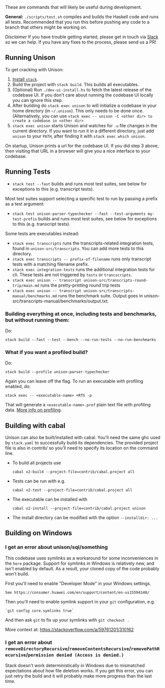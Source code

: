 These are commands that will likely be useful during development.

__General:__ `./scripts/test.sh` compiles and builds the Haskell code and runs all tests. Recommended that you run this before pushing any code to a branch that others might be working on.

_Disclaimer_ If you have trouble getting started, please get in touch via [Slack](https://unison-lang.org/community) so we can help.  If you have any fixes to the process, please send us a PR!

## Running Unison

To get cracking with Unison:

1. [Install `stack`](https://docs.haskellstack.org/en/stable/README/#how-to-install).
2. Build the project with `stack build`. This builds all executables.
3. (Optional) Run `./dev-ui-install.hs` to fetch the latest release of the codebase UI. If you don't care about running the codebase UI locally you can ignore this step.
4. After building do `stack exec unison` to will initialize a codebase in your home directory (in `~/.unison`). This only needs to be done once. (Alternatively, you can use `stack exec -- unison -C <other dir> to create a codebase in <other dir>`
5. `stack exec unison` starts Unison and watches for `.u` file changes in the current directory. If you want to run it in a different directory, just add `unison` to your `PATH`, after finding it with `stack exec which unison`.

On startup, Unison prints a url for the codebase UI. If you did step 3 above, then visiting that URL in a browser will give you a nice interface to your codebase.

## Running Tests

* `stack test --fast` builds and runs most test suites, see below for exceptions to this (e.g. transcript tests).

Most test suites support selecting a specific test to run by passing a prefix as a test argument:

* `stack test unison-parser-typechecker --fast --test-arguments my-test-prefix` builds and runs most test suites, see below for exceptions to this (e.g. transcript tests).

Some tests are executables instead:

* `stack exec transcripts` runs the transcripts-related integration tests, found in `unison-src/transcripts`. You can add more tests to this directory.
* `stack exec transcripts -- prefix-of-filename` runs only transcript tests with a matching filename prefix.
* `stack exec integration-tests` runs the additional integration tests for cli. These tests are not triggered by `tests` or `trancscripts`.
* `stack exec unison -- transcript unison-src/transcripts-round-trip/main.md` runs the pretty-printing round trip tests
* `stack exec unison -- transcript unison-src/transcripts-manual/benchmarks.md` runs the benchmark suite. Output goes in unison-src/transcripts-manual/benchmarks/output.txt.

### Building everything at once, including tests and benchmarks, but without running them:
Do:

    stack build --fast --test --bench --no-run-tests --no-run-benchmarks

### What if you want a profiled build?

Do:

    stack build --profile unison-parser-typechecker

Again you can leave off the flag. To run an executable with profiling enabled, do:

    stack exec -- <executable-name> +RTS -p

That will generate a `<executable-name>.prof` plain text file with profiling data. [More info on profiling](https://downloads.haskell.org/~ghc/latest/docs/html/users_guide/profiling.html).

## Building with cabal

Unison can also be built/installed with cabal. You'll need the same ghc
used by `stack.yaml` to successfully build its dependencies.
The provided project file is also in contrib/ so you'll need to specify
its location on the command line.

* To build all projects use

    `cabal v2-build --project-file=contrib/cabal.project all`

* Tests can be run with e.g.

    `cabal v2-test --project-file=contrib/cabal.project all`

* The executable can be installed with

    `cabal v2-install --project-file=contrib/cabal.project unison`

* The install directory can be modified with the option `--installdir: ...`

## Building on Windows

### I get an error about unison/sql/something

This codebase uses symlinks as a workaround for some inconveniences in the `here` package. Support for symlinks in Windows is relatively new, and isn't enabled by default. As a result, your cloned copy of the code probably won't build.

First you'll need to enable "Developer Mode" in your Windows settings.

	See https://consumer.huawei.com/en/support/content/en-us15594140/

Then you'll need to enable symlink support in your `git` configuration, e.g.

    `git config core.symlinks true`

And then ask `git` to fix up your symlinks with `git checkout .`

More context at: https://stackoverflow.com/a/59761201/310162


### I get an error about `removeDirectoryRecursive`/`removeContentsRecursive`/`removePathRecursive`/`permission denied (Access is denied.)`

Stack doesn't work deterministically in Windows due to mismatched expectations about how file deletion works. If you get this error, you can just retry the build and it will probably make more progress than the last time.
